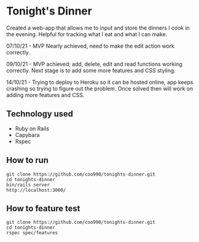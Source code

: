 # Tonight's Dinner

Created a web-app that allows me to input and store the dinners I cook in the evening. Helpful for tracking what I eat and what I can make.

07/10/21 - MVP Nearly achieved, need to make the edit action work correctly.

09/10/21 - MVP achieved; add, delete, edit and read functions working correctly. Next stage is to add some more features and CSS styling.

14/10/21 - Trying to deploy to Heroku so it can be hosted online, app keeps crashing so trying to figure out the problem. Once solved then will work on adding more features and CSS.

## Technology used
- Ruby on Rails
- Capybara
- Rspec

## How to run
```
git clone https://github.com/coo990/tonights-dinner.git
cd tonights-dinner
bin/rails server
http://localhost:3000/
```

## How to feature test
```
git clone https://github.com/coo990/tonights-dinner.git
cd tonights-dinner
rspec spec/features
```